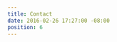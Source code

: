 ```yaml
---
title: Contact
date: 2016-02-26 17:27:00 -08:00
position: 6
---
```


<div class="typeform-widget" data-url="https://wayfare.typeform.com/to/dFUr0x" data-text="Contact Form" style="width:100%;height:500px;"></div>
<script>(function(){var qs,js,q,s,d=document,gi=d.getElementById,ce=d.createElement,gt=d.getElementsByTagName,id='typef_orm',b='https://s3-eu-west-1.amazonaws.com/share.typeform.com/';if(!gi.call(d,id)){js=ce.call(d,'script');js.id=id;js.src=b+'widget.js';q=gt.call(d,'script')[0];q.parentNode.insertBefore(js,q)}})()</script>
